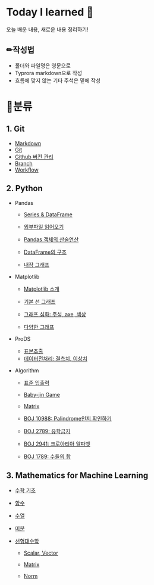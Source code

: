# Today I learned 🍕

오늘 배운 내용, 새로운 내용 정리하기!



## ✏작성법

- 폴더와 파일명은 영문으로 
- Typrora markdown으로 작성
- 흐름에 맞지 않는 기타 주석은 밑에 작성



# 📁분류

## 1. Git

- [Markdown](Day01.md#마크다운)
- [Git](Day01.md#git-기초)
- [Github 버전 관리](Day02.md)
- [Branch](Day03.md#Branch)
- [Workflow](Day03.md#Workflow)



## 2. Python

- Pandas

  - [Series & DataFrame](Day17.md)
  - [외부파일 읽어오기](Day17.md#2-외부파일-읽어오기)
  - [Pandas 객체의 산술연산](Day17.md#3-산술연산)
  - [DataFrame의 구조](Day15.md#데이터프레임의-구조)

  - [내장 그래프](Day15.md#판다스-내장-그래프-도구-활용)

- Matplotlib

  - [Matplotlib 소개](Day15.md#Matplotlib)
  - [기본 선 그래프](Day15.md#1-선-그래프-1)
  
  - [그래프 심화: 주석, axe, 색상](Day16.md#Matplotlib-그래프-심화)
  - [다양한 그래프](Day16.md#면적-그래프-area-plot)

- ProDS

  - [표본추출](220311.md#표본-추출)
  - [데이터전처리: 결측치, 이상치](220311.md#데이터-전처리)

- Algorithm

  - [표준 입출력](220314.md#3-표준-입출력)

  - [Baby-jin Game](220315.md#1-baby-jin-game)
  - [Matrix](220316.md#2차원-리스트)
  - [BOJ 10988: Palindrome인지 확인하기](220315.md#2-palindrome-회문)
  - [BOJ 2789: 유학금지](220316.md#3-유학금지-boj2789)
  - [BOJ 2941: 크로아티아 알파벳](220316.md#4-크로아티아-알파벳-boj2941)
  - [BOJ 1789: 수들의 합](220324.md#boj-1789-수들의-합)



## 3. Mathematics for Machine Learning

- [수학 기초](220307.md)

- [함수](220307.md#4-함수)

- [수열](220307.md#6-수열)

- [미분](220308.md)

- [선형대수학](220309.md)

  - [Scalar, Vector](220309.md#2-스칼라--벡터--행렬--텐서)

  - [Matrix](220310.md)

  - [Norm](220309.md#4-거리-norm)

    
